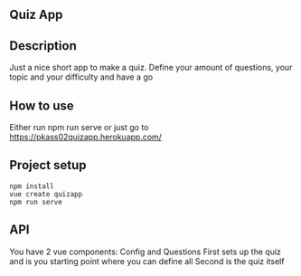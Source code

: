 ## Quiz App

## Description
Just a nice short app to make a quiz.
Define your amount of questions, your topic and your difficulty and have a go

## How to use
Either run npm run serve
or just go to https://pkass02quizapp.herokuapp.com/


## Project setup
```
npm install
vue create quizapp
npm run serve
```

## API 
You have 2 vue components: Config and Questions
First sets up the quiz and is you starting point where you can define all
Second is the quiz itself 

